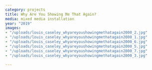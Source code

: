 ```yaml
---
category: projects
title: Why Are You Showing Me That Again?
media: mixed media installation
year: "2019"
images:
- "/uploads/louis_caseley_whyareyoushowingmethatagain2000_2.jpg"
- "/uploads/louis_caseley_whyareyoushowingmethatagain2000_1.jpg"
- "/uploads/louis_caseley_whyareyoushowingmethatagain2000_6.jpg"
- "/uploads/louis_caseley_whyareyoushowingmethatagain2000_5.jpg"
- "/uploads/louis_caseley_whyareyoushowingmethatagain2000_7.jpg"
- "/uploads/louis_caseley_whyareyoushowingmethatagain2000_3.jpg"

---
```

